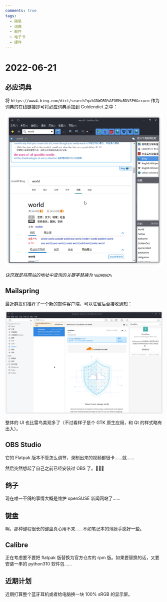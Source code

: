 ```yaml
---
comments: true
tags:
  - 随笔
  - 词典
  - 邮件
  - 电子书
  - 硬件
---
```


# 2022-06-21

## 必应词典

将 `https://www4.bing.com/dict/search?q=%GDWORD%&FORM=BDVSP6&cc=cn` 作为词典的在线链接即可将必应词典添加到 Goldendict 之中：

![01](./images/2022-06/2022-06-21.png)

*诀窍就是将网站的地址中查询的关键字替换为 `%GDWORD%`*

## Mailspring

最近群友们推荐了一个新的邮件客户端，可以驻留后台接收通知：

![02](./images/2022-06/Screenshot_20220621_102754.png)

整体的 UI 也比雷鸟美观多了（不过看样子是个 GTK 原生应用，和 Qt 的样式略有出入）。

## OBS Studio

它的 Flatpak 版本不管怎么调节，录制出来的视频都很卡……就……

然后突然想起了自己之前已经安装过 OBS 了。🤣🤣🤣

## 鸽子

现在唯一不鸽的事情大概是维护 openSUSE 新闻网站了……

## 键盘

啊，那种键程很长的键盘真心用不来……不如笔记本的薄膜手感好一些。

## Calibre

正在考虑要不要把 flatpak 版替换为官方仓库的 rpm 版。如果要替换的话，又要安装一串的 python310 软件包……

## 近期计划

近期打算整个蓝牙耳机或者给电脑换一块 100% sRGB 的显示屏。
